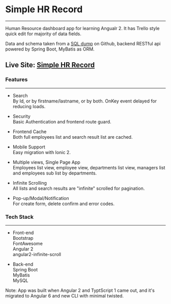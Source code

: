 # Simple HR Record
---
Human Resource dashboard app for learning Angualr 2. It has Trello style quick edit for majority of data fields.

Data and schema taken from a [SQL dump](https://github.com/datacharmer/test_db) on Github, backend RESTful api powered by Spring Boot, MyBatis as ORM.

## Live Site: [Simple HR Record](http://www.saturnringstation.com/simple-hr-records)

### Features
---
* Search  
    By Id, or by firstname/lastname, or by both. OnKey event delayed for reducing loads.
* Security  
    Basic Authentication and frontend route guard.

* Frontend Cache  
    Both full employees list and search result list are cached.

* Mobile Support  
    Easy migration with Ionic 2.

* Multiple views, Single Page App  
    Employees list view, employee view, departments list view, managers list and employees sub list by departments.

* Infinite Scrolling  
    All lists and search results are "infinite" scrolled for pagination.

* Pop-up/Modal/Notification  
    For create form, delete confirm and error codes.

### Tech Stack
---
* Front-end  
    Bootstrap  
    FontAwesome  
    Angular 2  
    angular2-infinite-scroll  

* Back-end  
Spring Boot  
MyBatis  
MySQL  

Note: App was built when Angular 2 and TyptScript 1 came out, and it's migrated to Angular 6 and new CLI with minimal twisted.